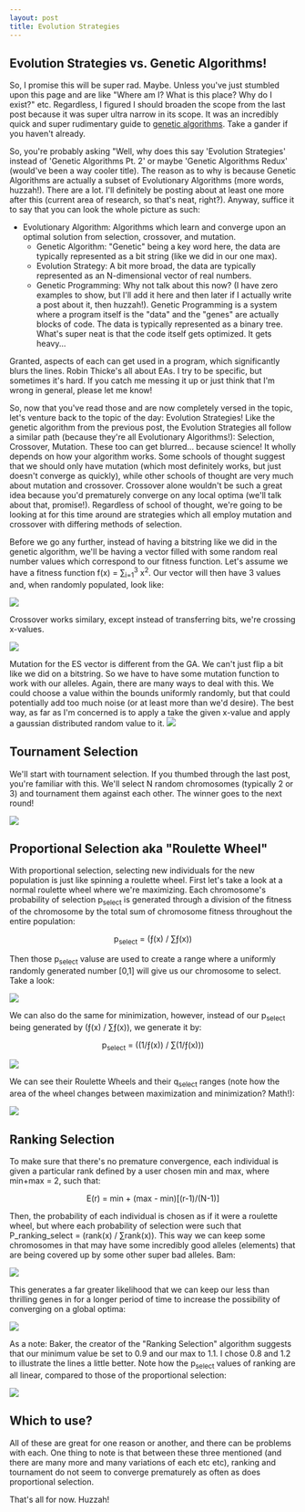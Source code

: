 ```yaml
---
layout: post
title: Evolution Strategies
---
```



## Evolution Strategies vs. Genetic Algorithms! 

So, I promise this will be super rad. Maybe. Unless you've just stumbled upon this page and are like "Where am I? What is this place? Why do I exist?" etc. Regardless, I figured I should broaden the scope from the last post because it was super ultra narrow  in its scope. It was an incredibly quick and super rudimentary guide to [genetic algorithms](http://lanematthewj.github.io/2016-06-14-Genetic-Algorithms/). Take a gander if you haven't already. 

So, you're probably asking "Well, why does this say 'Evolution Strategies' instead of 'Genetic Algorithms Pt. 2' or maybe 'Genetic Algorithms Redux' (would've been a way cooler title). The reason as to why is because Genetic Algorithms are actually a subset of Evolutionary Algorithms (more words, huzzah!). There are a lot. I'll definitely be posting about at least one more after this (current area of research,  so that's neat, right?). Anyway, suffice it to say that you can look the whole picture as such: 
* Evolutionary Algorithm: Algorithms which learn and converge upon an optimal solution from selection, crossover, and mutation. 
  * Genetic Algorithm: "Genetic" being a key word here, the data are typically represented as a bit string (like we did in our one max).
  * Evolution Strategy: A bit more broad, the data are typically represented as an N-dimensional vector of real numbers. 
  * Genetic Programming: Why not talk about this now? (I have zero examples to show, but I'll add it here and then later if I actually write a post about it, then huzzah!). Genetic Programming is a system where a program itself is the "data" and the "genes" are actually blocks of code. The data is typically represented as a binary tree. What's super neat is that the code itself gets optimized. It gets heavy... 

Granted, aspects of each can get used in a program, which significantly blurs the lines. Robin Thicke's all about EAs. I try to be specific, but sometimes it's hard. If you catch me messing it up or just think that I'm wrong in general, please let me know!

So, now that you've read those and are now completely versed in the topic, let's venture back to the topic of the day: Evolution Strategies! Like the genetic algorithm from the previous post, the Evolution Strategies all follow a similar path (because they're all Evolutionary Algorithms!): Selection, Crossover, Mutation.  These too can get blurred... because science! It wholly depends on how your algorithm works. Some schools of thought suggest that we should only have mutation (which most definitely works, but just doesn't converge as quickly), while other schools of thought are very much about mutation and crossover. Crossover alone wouldn't be such a great idea because you'd prematurely converge on any local optima (we'll talk about that, promise!). Regardless of school of thought, we're going to be looking at for this time around are strategies which all employ mutation and crossover with differing methods of selection. 

Before we go any further, instead of having a bitstring like we did in the genetic algorithm, we'll be having a vector filled with some random real number values which correspond to our fitness function. Let's assume we have a fitness function f(x) = ∑<sub>i=1</sub><sup>3</sup> x<sup>2</sup>. Our vector will then have 3 values and, when randomly populated, look like: 

![](/img/geneticalgorithms/Vector.png)

Crossover works similary, except instead of transferring bits, we're crossing x-values. 

![](/img/geneticalgorithms/VectorCrossover.png)

Mutation for the ES vector is different from the GA. We can't just flip a bit like we did on a bitstring. So we have to have some mutation function to work with our alleles. Again, there are many ways to deal with this. We could choose a value within the bounds uniformly randomly, but that could potentially add too much noise (or at least more than we'd desire). The best way, as far as I'm concerned is to apply a take the given x-value and apply a gaussian distributed random value to it. 
![](/img/geneticalgorithms/VectorMutation.png)

## Tournament Selection 
We'll start with tournament selection. If you thumbed through the last post, you're familiar with this. We'll select N random chromosomes (typically 2 or 3) and tournament them against each other. The winner goes to the next round! 

![](/img/geneticalgorithms/TournamentN2.png)


## Proportional Selection aka "Roulette Wheel" 
With proportional selection, selecting new individuals for the new population is just like spinning a roulette wheel. First let's take a look at a normal roulette wheel where we're maximizing. Each chromosome's probability of selection p<sub>select</sub> is generated through a division of the fitness of the chromosome by the total sum of chromosome fitness throughout the entire population:

<center> p<sub>select</sub> = (ƒ(x) / ∑ƒ(x)) </center>

Then those p<sub>select</sub> valuse are used to create a range where a uniformly randomly generated number [0,1] will give us our chromosome to select. Take a look:  

 ![](/img/geneticalgorithms/ProbabilityMax.png)
 
 
 We can also do the same for minimization, however, instead of our p<sub>select</sub> being generated by (ƒ(x) / ∑ƒ(x)), we generate it by: 

<center> p<sub>select</sub> = ((1/ƒ(x)) / ∑(1/ƒ(x)))   </center>

![](/img/geneticalgorithms/ProbabilityMin.png)


We can see their Roulette Wheels and their q<sub>select</sub> ranges (note how the area of the wheel changes between maximization and minimization? Math!):  

![](/img/geneticalgorithms/qValueComparison@2x.png)



## Ranking Selection 

To make sure that there's no premature convergence, each individual is given a particular rank defined by 
a user chosen min and max, where min+max = 2, such that: 

<center> E(r) = min + (max - min)[(r-1)/(N-1)] </center>

Then, the probability of each individual is chosen as if it were a roulette wheel, but where each probability of selection were such that P_ranking_select = (rank(x) / ∑rank(x)). This way we can keep some chromosomes in that may have some incredibly good alleles (elements) that are being covered up by some other super bad alleles. Bam: 

![](/img/geneticalgorithms/RankingSelect.png)

This generates a far greater likelihood that we can keep our less than thrilling genes in for a longer period of time to increase the possibility of converging on a global optima: 

![](/img/geneticalgorithms/RankingStats.png)

As a note: Baker, the creator of the "Ranking Selection" algorithm suggests that our minimum value be set to 0.9 and our max to 1.1. I chose 0.8 and 1.2 to illustrate the lines a little better. Note how the p<sub>select</sub> values of ranking are all linear, compared to those of the proportional selection: 

![](/img/geneticalgorithms/RankVsProportion.png)



## Which to use?
All of these are great for one reason or another, and there can be problems with each. One thing to note is that between these three mentioned (and there are many more and many variations of each etc etc), ranking and tournament do not seem to converge prematurely as often as does proportional selection. 

That's all for now. Huzzah! 
